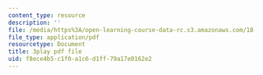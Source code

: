 ```yaml
---
content_type: resource
description: ''
file: /media/https%3A/open-learning-course-data-rc.s3.amazonaws.com/18-065-matrix-methods-in-data-analysis-signal-processing-and-machine-learning-spring-2018/f8ece4b5c1f0a1c6d1ff79a17e0162e2_MuEW9pG9oxE.pdf
file_type: application/pdf
resourcetype: Document
title: 3play pdf file
uid: f8ece4b5-c1f0-a1c6-d1ff-79a17e0162e2
---
```


